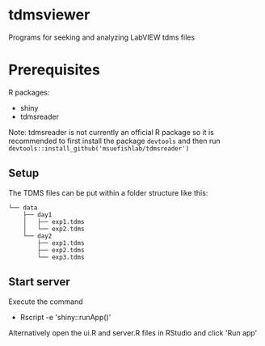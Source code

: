 # tdmsviewer

Programs for seeking and analyzing LabVIEW tdms files

# Prerequisites

R packages:

- shiny
- tdmsreader

Note: tdmsreader is not currently an official R package so it is recommended to first install the package `devtools` and then run `devtools::install_github('msuefishlab/tdmsreader')`

## Setup

The TDMS files can be put within a folder structure like this:

```
└── data
    ├── day1
    │   ├── exp1.tdms
    │   └── exp2.tdms
    └── day2
        ├── exp1.tdms
        ├── exp2.tdms
        └── exp3.tdms

```

## Start server

Execute the command

- Rscript -e 'shiny::runApp()'

Alternatively open the ui.R and server.R files in RStudio and click 'Run app'

